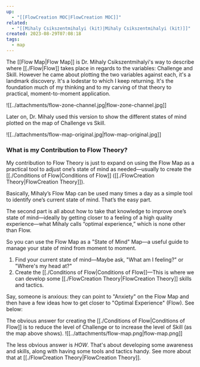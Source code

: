 ```yaml
---
up:
  - "[[FlowCreation MOC|FlowCreation MOC]]"
related:
  - "[[Mihaly Csikszentmihalyi (kit)|Mihaly Csikszentmihalyi (kit)]]"
created: 2023-08-29T07:08:18
tags:
  - map
---
```

The [[Flow Map|Flow Map]] is Dr. Mihaly Csikszentmihalyi's way to describe where [[./Flow|Flow]] takes place in regards to the variables: Challenge and Skill. However he came about plotting the two variables against each, it's a landmark discovery. It's a lodestar to which I keep returning. It's the foundation much of my thinking and to my carving of that theory to practical, moment-to-moment application.

![[../attachments/flow-zone-channel.jpg|flow-zone-channel.jpg]]

Later on, Dr. Mihaly used this version to show the different states of mind plotted on the map of Challenge vs Skill.

![[../attachments/flow-map-original.jpg|flow-map-original.jpg]]

### What is my Contribution to Flow Theory?

My contribution to Flow Theory is just to expand on using the Flow Map as a practical tool to adjust one’s state of mind as needed—usually to create the [[./Conditions of Flow|Conditions of Flow]] ([[./FlowCreation Theory|FlowCreation Theory]]).

Basically, Mihaly’s Flow Map can be used many times a day as a simple tool to identify one’s current state of mind. That’s the easy part.

The second part is all about how to take that knowledge to improve one’s state of mind—ideally by getting closer to a feeling of a high quality experience—what Mihaly calls “optimal experience,” which is none other than Flow.

So you can use the Flow Map as a "State of Mind" Map—a useful guide to manage your state of mind from moment to moment.

1. Find your current state of mind—Maybe ask, "What am I feeling?" or "Where's my head at?"
2. Create the [[./Conditions of Flow|Conditions of Flow]]—This is where we can develop some [[./FlowCreation Theory|FlowCreation Theory]] skills and tactics. 

Say, someone is anxious: they can point to "Anxiety" on the Flow Map and then have a few ideas how to get closer to "Optimal Experience" (Flow). See below:

The obvious answer for creating the [[./Conditions of Flow|Conditions of Flow]] is to reduce the level of Challenge or to increase the level of Skill (as the map above shows).
![[../attachments/flow-map.png|flow-map.png]]

The less obvious answer is *HOW*. That's about developing some awareness and skills, along with having some tools and tactics handy. See more about that at [[./FlowCreation Theory|FlowCreation Theory]]. 
